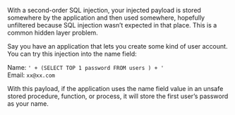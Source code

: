 With a second-order SQL injection, your injected payload is stored somewhere by the application and then used somewhere, hopefully unfiltered because SQL injection wasn’t expected in that place. This is a common hidden layer problem.

Say you have an application that lets you create some kind of user account. You can try this injection into the name field:

Name: `' + (SELECT TOP 1 password FROM users ) + '`   
Email: `xx@xx.com`

With this payload, if the application uses the name field value in an unsafe stored procedure, function, or process, it will store the first user’s password as your name.